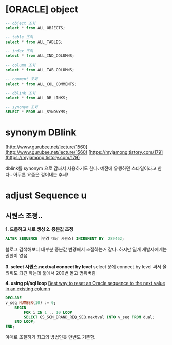 
# [ORACLE] object

```sql 
-- object 조회
select * from ALL_OBJECTS;
```

```sql 
-- table 조회
select * from ALL_TABLES;
```

```sql 
-- index 조회
select * from ALL_IND_COLUMNS;
```

```sql 
-- column 조회
select * from ALL_TAB_COLUMNS;
```

```sql 
-- comment 조회
select * from ALL_COL_COMMENTS;
```

```sql 
-- dblink 조회
select * from ALL_DB_LINKS;
```

```sql 
-- synonym 조회
SELECT * FROM ALL_SYNONYMS;
```

# synonym DBlink

[http://www.gurubee.net/lecture/1560](http://www.gurubee.net/lecture/1560)
[https://myjamong.tistory.com/179](https://myjamong.tistory.com/179)

dblink를 synonym 으로 감싸서 사용하기도 한다. 예전에 유행하던 스타일이라고 한다.. 아무튼 요즘은 걷어내는 추세!

# adjust Sequence u
## 시퀀스 조정..
**1. 드롭하고 새로 생성**
**2. 증분값 조정**
```sql
ALTER SEQUENCE [변경 대상 시퀀스] INCREMENT BY  289462; 
```
블로그 검색해보니 대부분 증분값 변경해서 조절하는거 같다.
하지만 일개 개발자에게는 권한이 없음

**3. select 시퀀스.nextval connect by level**
  select 문에 connect by level 써서 올려줘도 되긴 하는데 툴에서 200번 돌고 멈춰버림

**4. using pl/sql loop**
[Best way to reset an Oracle sequence to the next value in an existing column](https://stackoverflow.com/a/6099259)
```sql
DECLARE
v_seq NUMBER(10) := 0;
	BEGIN
		FOR i IN 1 .. 10 LOOP
		SELECT GS_SCM_BRAND_REQ_SEQ.nextval INTO v_seq FROM dual;
	END LOOP;
END;
```
야매로 조절하기 최고의 방법인듯 만번도 거뜬함.





<!--stackedit_data:
eyJoaXN0b3J5IjpbMjExMTk4MzExOSwtNDY2NjAzMjcxLC05Nj
cxMjE4MSwxNDc1MDEzOTIwLC0xNDMwMzI0NDQ4LC0xOTA5ODE0
OTU3LDIwODE0NzMzNTldfQ==
-->